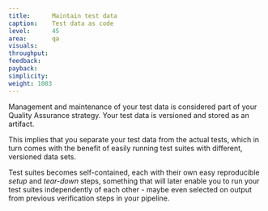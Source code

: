 ```yaml
---
title:      Maintain test data
caption:    Test data as code
level:      45
area:       qa
visuals:
throughput:
feedback:
payback:
simplicity:
weight: 1003
---
```


Management and maintenance of your test data is considered part of your Quality Assurance strategy. Your test data is versioned and stored as an artifact.

This implies that you separate your test data from the actual tests,
which in turn comes with the benefit of easily running test suites with different, versioned data sets.

Test suites becomes self-contained, each with their own easy reproducible _setup_ and _tear-down_ steps, something that will later enable you to run your test suites independently of each other - maybe even selected on output from previous verification steps in your pipeline.
